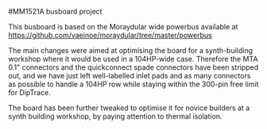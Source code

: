 #MM1521A busboard project

This busboard is based on the Moraydular wide powerbus available at https://github.com/vaeinoe/moraydular/tree/master/powerbus

The main changes were aimed at optimising the board for a synth-building workshop where it would be used in a 104HP-wide case. Therefore the MTA 0.1" connectors and the quickconnect spade connectors have been stripped out, and we have just left well-labelled inlet pads and as many connectors as possible to handle a 104HP row while staying within the 300-pin free limit for DipTrace.

The board has been further tweaked to optimise it for novice builders at a synth building workshop, by paying attention to thermal isolation.
